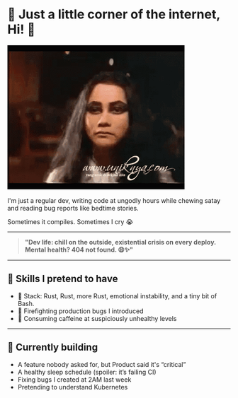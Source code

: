 # 🌚 Just a little corner of the internet, Hi! 👋

![Coding at 3am](./assets/lapar.gif)

I'm just a regular dev, writing code at ungodly hours while chewing satay and reading bug reports like bedtime stories.

Sometimes it compiles. Sometimes I cry 😭

---

> **"Dev life: chill on the outside, existential crisis on every deploy.  
> Mental health? 404 not found. 😩✨"**

---

## 🧠 Skills I pretend to have

- 🧱 Stack: Rust, Rust, more Rust, emotional instability, and a tiny bit of Bash.
- 🧯 Firefighting production bugs I introduced
- 🧃 Consuming caffeine at suspiciously unhealthy levels

---

## 🚧 Currently building

- A feature nobody asked for, but Product said it's “critical”
- A healthy sleep schedule (spoiler: it’s failing CI)
- Fixing bugs I created at 2AM last week
- Pretending to understand Kubernetes
